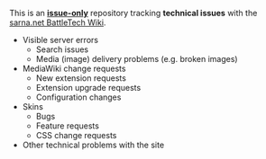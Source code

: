 This is an [**issue-only**](https://github.com/sarna-net/sarna-issues/issues) repository tracking **technical issues** with the [sarna.net BattleTech Wiki](https://www.sarna.net).

* Visible server errors
  * Search issues
  * Media (image) delivery problems (e.g. broken images)
* MediaWiki change requests
  * New extension requests
  * Extension upgrade requests
  * Configuration changes
* Skins
  * Bugs
  * Feature requests
  * CSS change requests
* Other technical problems with the site

